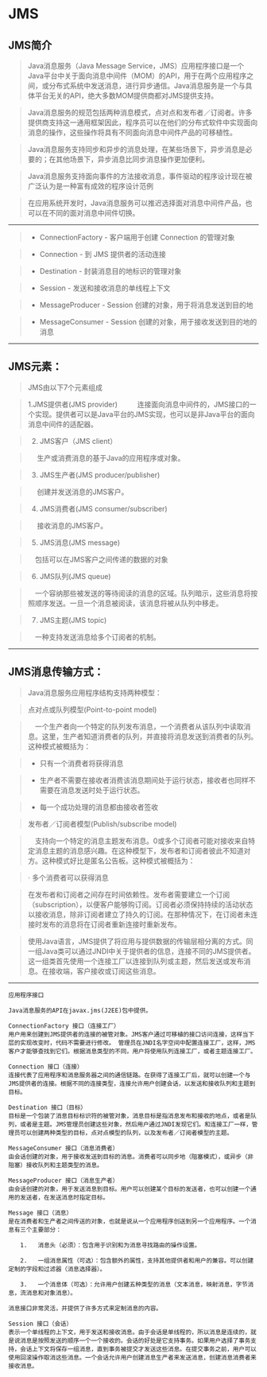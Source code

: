 # JMS
## JMS简介

> Java消息服务（Java Message Service，JMS）应用程序接口是一个Java平台中关于面向消息中间件（MOM）的API，用于在两个应用程序之间，或分布式系统中发送消息，进行异步通信。Java消息服务是一个与具体平台无关的API，绝大多数MOM提供商都对JMS提供支持。

> Java消息服务的规范包括两种消息模式，点对点和发布者／订阅者。许多提供商支持这一通用框架因此，程序员可以在他们的分布式软件中实现面向消息的操作，这些操作将具有不同面向消息中间件产品的可移植性。

> Java消息服务支持同步和异步的消息处理，在某些场景下，异步消息是必要的；在其他场景下，异步消息比同步消息操作更加便利。

> Java消息服务支持面向事件的方法接收消息，事件驱动的程序设计现在被广泛认为是一种富有成效的程序设计范例

> 在应用系统开发时，Java消息服务可以推迟选择面对消息中间件产品，也可以在不同的面对消息中间件切换。

---

> - ConnectionFactory - 客户端用于创建 Connection 的管理对象

> - Connection - 到 JMS 提供者的活动连接

> - Destination - 封装消息目的地标识的管理对象

> - Session - 发送和接收消息的单线程上下文

> - MessageProducer - Session 创建的对象，用于将消息发送到目的地

> - MessageConsumer - Session 创建的对象，用于接收发送到目的地的消息

---

## JMS元素：

> JMS由以下7个元素组成

> 1.JMS提供者(JMS provider)
　
>　	连接面向消息中间件的，JMS接口的一个实现。提供者可以是Java平台的JMS实现，也可以是非Java平台的面向消息中间件的适配器。

> 2. JMS客户（JMS client）

>　	生产或消费消息的基于Java的应用程序或对象。

> 3. JMS生产者(JMS producer/publisher)

>　	创建并发送消息的JMS客户。

> 4. JMS消费者(JMS consumer/subscriber)

>　 接收消息的JMS客户。

> 5. JMS消息(JMS message)

> 　包括可以在JMS客户之间传递的数据的对象

> 6. JMS队列(JMS queue)

> 　一个容纳那些被发送的等待阅读的消息的区域。队列暗示，这些消息将按照顺序发送。一旦一个消息被阅读，该消息将被从队列中移走。

> 7. JMS主题(JMS topic)

> 　一种支持发送消息给多个订阅者的机制。

---

## JMS消息传输方式：

>  Java消息服务应用程序结构支持两种模型：

>  点对点或队列模型(Point-to-point model)

>　一个生产者向一个特定的队列发布消息，一个消费者从该队列中读取消息。这里，生产者知道消费者的队列，并直接将消息发送到消费者的队列。这种模式被概括为：

> - 只有一个消费者将获得消息

> - 生产者不需要在接收者消费该消息期间处于运行状态，接收者也同样不需要在消息发送时处于运行状态。

> - 每一个成功处理的消息都由接收者签收

> 发布者／订阅者模型(Publish/subscribe model)

>　支持向一个特定的消息主题发布消息。0或多个订阅者可能对接收来自特定消息主题的消息感兴趣。在这种模型下，发布者和订阅者彼此不知道对方。这种模式好比是匿名公告板。这种模式被概括为：

>· 多个消费者可以获得消息

>  在发布者和订阅者之间存在时间依赖性。发布者需要建立一个订阅（subscription），以便客户能够购订阅。订阅者必须保持持续的活动状态以接收消息，除非订阅者建立了持久的订阅。在那种情况下，在订阅者未连接时发布的消息将在订阅者重新连接时重新发布。

>  使用Java语言，JMS提供了将应用与提供数据的传输层相分离的方式。同一组Java类可以通过JNDI中关于提供者的信息，连接不同的JMS提供者。这一组类首先使用一个连接工厂以连接到队列或主题，然后发送或发布消息。在接收端，客户接收或订阅这些消息。

---

```
应用程序接口

Java消息服务的API在javax.jms(J2EE)包中提供。

ConnectionFactory 接口（连接工厂）
用户用来创建到JMS提供者的连接的被管对象。JMS客户通过可移植的接口访问连接，这样当下层的实现改变时，代码不需要进行修改。 管理员在JNDI名字空间中配置连接工厂，这样，JMS客户才能够查找到它们。根据消息类型的不同，用户将使用队列连接工厂，或者主题连接工厂。

Connection 接口（连接）
连接代表了应用程序和消息服务器之间的通信链路。在获得了连接工厂后，就可以创建一个与JMS提供者的连接。根据不同的连接类型，连接允许用户创建会话，以发送和接收队列和主题到目标。

Destination 接口（目标）
目标是一个包装了消息目标标识符的被管对象，消息目标是指消息发布和接收的地点，或者是队列，或者是主题。JMS管理员创建这些对象，然后用户通过JNDI发现它们。和连接工厂一样，管理员可以创建两种类型的目标，点对点模型的队列，以及发布者／订阅者模型的主题。

MessageConsumer 接口（消息消费者）
由会话创建的对象，用于接收发送到目标的消息。消费者可以同步地（阻塞模式），或异步（非阻塞）接收队列和主题类型的消息。

MessageProducer 接口（消息生产者）
由会话创建的对象，用于发送消息到目标。用户可以创建某个目标的发送者，也可以创建一个通用的发送者，在发送消息时指定目标。

Message 接口（消息）
是在消费者和生产者之间传送的对象，也就是说从一个应用程序创送到另一个应用程序。一个消息有三个主要部分：

　　1.   消息头（必须）：包含用于识别和为消息寻找路由的操作设置。

　　2.   一组消息属性（可选）：包含额外的属性，支持其他提供者和用户的兼容。可以创建定制的字段和过滤器（消息选择器）。

　　3.   一个消息体（可选）：允许用户创建五种类型的消息（文本消息，映射消息，字节消息，流消息和对象消息）。

消息接口非常灵活，并提供了许多方式来定制消息的内容。

Session 接口（会话）
表示一个单线程的上下文，用于发送和接收消息。由于会话是单线程的，所以消息是连续的，就是说消息是按照发送的顺序一个一个接收的。会话的好处是它支持事务。如果用户选择了事务支持，会话上下文将保存一组消息，直到事务被提交才发送这些消息。在提交事务之前，用户可以使用回滚操作取消这些消息。一个会话允许用户创建消息生产者来发送消息，创建消息消费者来接收消息。
```